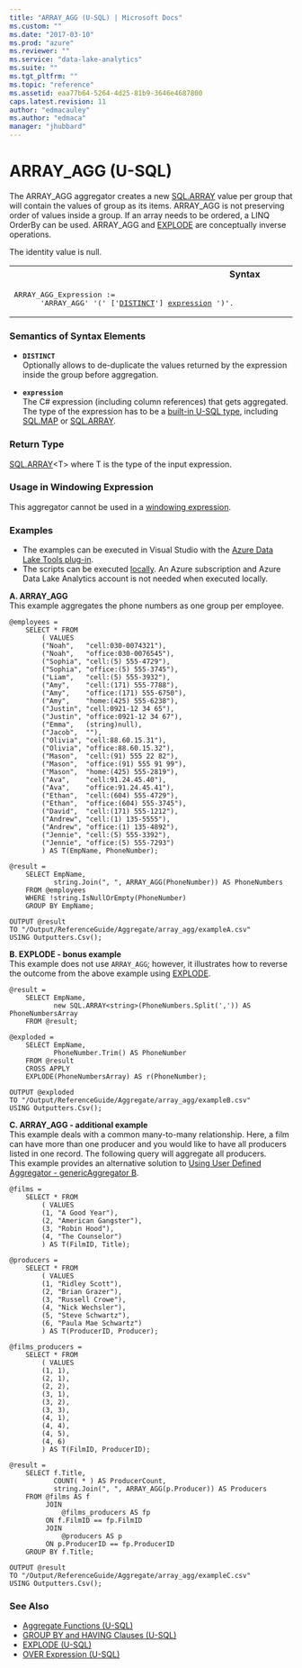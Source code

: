 ```yaml
---
title: "ARRAY_AGG (U-SQL) | Microsoft Docs"
ms.custom: ""
ms.date: "2017-03-10"
ms.prod: "azure"
ms.reviewer: ""
ms.service: "data-lake-analytics"
ms.suite: ""
ms.tgt_pltfrm: ""
ms.topic: "reference"
ms.assetid: eaa77b64-5264-4d25-81b9-3646e4687800
caps.latest.revision: 11
author: "edmacauley"
ms.author: "edmaca"
manager: "jhubbard"
---
```

# ARRAY_AGG (U-SQL)
The ARRAY_AGG aggregator creates a new [SQL.ARRAY](complex-built-in-u-sql-types.md) value per group that will contain the values of group as its items.  ARRAY_AGG is not preserving order of values inside a group. If an array needs to be ordered, a LINQ OrderBy can be used.  ARRAY_AGG and [EXPLODE](explode-u-sql.md) are conceptually inverse operations. 

The identity value is null. 

<table><th>Syntax</th><tr><td><pre>
ARRAY_AGG_Expression :=                                                                                  
      'ARRAY_AGG' '(' ['<a href="#dist">DISTINCT</a>'] <a href="#exp">expression</a> ')'.  
</pre></td></tr></table>

### Semantics of Syntax Elements 
* <a name="dist"></a>**`DISTINCT`**   
Optionally allows to de-duplicate the values returned by the expression inside the group before aggregation.  

* <a name="exp"></a>**`expression`**  
The C# expression (including column references) that gets aggregated. The type of the expression has to be a [built-in U-SQL type](built-in-u-sql-types.md), including [SQL.MAP](complex-built-in-u-sql-types.md) or [SQL.ARRAY](complex-built-in-u-sql-types.md). 

### Return Type 
[SQL.ARRAY](complex-built-in-u-sql-types.md)\<T\> where T is the type of the input expression. 

### Usage in Windowing Expression
This aggregator cannot be used in a [windowing expression](over-expression-u-sql.md). 

### Examples
- The examples can be executed in Visual Studio with the [Azure Data Lake Tools plug-in](https://www.microsoft.com/download/details.aspx?id=49504).  
- The scripts can be executed [locally](https://docs.microsoft.com/azure/data-lake-analytics/data-lake-analytics-data-lake-tools-get-started#run-u-sql-locally).  An Azure subscription and Azure Data Lake Analytics account is not needed when executed locally.

 
**A. ARRAY_AGG**   
This example aggregates the phone numbers as one group per employee.
```
@employees = 
    SELECT * FROM 
        ( VALUES
        ("Noah",   "cell:030-0074321"),
        ("Noah",   "office:030-0076545"),
        ("Sophia", "cell:(5) 555-4729"),
        ("Sophia", "office:(5) 555-3745"),
        ("Liam",   "cell:(5) 555-3932"),
        ("Amy",    "cell:(171) 555-7788"),
        ("Amy",    "office:(171) 555-6750"), 
        ("Amy",    "home:(425) 555-6238"),
        ("Justin", "cell:0921-12 34 65"),
        ("Justin", "office:0921-12 34 67"),
        ("Emma",   (string)null),
        ("Jacob",  ""),
        ("Olivia", "cell:88.60.15.31"),
        ("Olivia", "office:88.60.15.32"),
        ("Mason",  "cell:(91) 555 22 82"),
        ("Mason",  "office:(91) 555 91 99"), 
        ("Mason",  "home:(425) 555-2819"),
        ("Ava",    "cell:91.24.45.40"),
        ("Ava",    "office:91.24.45.41"),
        ("Ethan",  "cell:(604) 555-4729"),
        ("Ethan",  "office:(604) 555-3745"),
        ("David",  "cell:(171) 555-1212"),
        ("Andrew", "cell:(1) 135-5555"),
        ("Andrew", "office:(1) 135-4892"),
        ("Jennie", "cell:(5) 555-3392"),
        ("Jennie", "office:(5) 555-7293")
        ) AS T(EmpName, PhoneNumber);
        
@result =
    SELECT EmpName,
           string.Join(", ", ARRAY_AGG(PhoneNumber)) AS PhoneNumbers
    FROM @employees
    WHERE !string.IsNullOrEmpty(PhoneNumber)
    GROUP BY EmpName;

OUTPUT @result
TO "/Output/ReferenceGuide/Aggregate/array_agg/exampleA.csv"
USING Outputters.Csv();
```

**B. EXPLODE - bonus example**  
This example does not use `ARRAY_AGG`; however, it illustrates how to reverse the outcome from the above example using [EXPLODE](explode-u-sql.md).
```
@result =
    SELECT EmpName,
           new SQL.ARRAY<string>(PhoneNumbers.Split(',')) AS PhoneNumbersArray
    FROM @result;

@exploded =
    SELECT EmpName,
           PhoneNumber.Trim() AS PhoneNumber
    FROM @result
    CROSS APPLY 
    EXPLODE(PhoneNumbersArray) AS r(PhoneNumber);

OUTPUT @exploded
TO "/Output/ReferenceGuide/Aggregate/array_agg/exampleB.csv"
USING Outputters.Csv();
```

**C. ARRAY_AGG - additional example**   
This example deals with a common many-to-many relationship. Here, a film can have more than one producer and you would like to have all producers listed in one record. The following query will aggregate all producers.   
This example provides an alternative solution to [Using User Defined Aggregator - genericAggregator B](extending-u-sql-expressions-with-user-code.md#genericAggB).
```
@films = 
    SELECT * FROM 
        ( VALUES
        (1, "A Good Year"),
        (2, "American Gangster"),
        (3, "Robin Hood"),
        (4, "The Counselor")
        ) AS T(FilmID, Title);

@producers = 
    SELECT * FROM 
        ( VALUES
        (1, "Ridley Scott"),
        (2, "Brian Grazer"),
        (3, "Russell Crowe"),
        (4, "Nick Wechsler"),
        (5, "Steve Schwartz"),
        (6, "Paula Mae Schwartz")
        ) AS T(ProducerID, Producer);

@films_producers = 
    SELECT * FROM 
        ( VALUES
        (1, 1),
        (2, 1),
        (2, 2),
        (3, 1),
        (3, 2),
        (3, 3),
        (4, 1),
        (4, 4),
        (4, 5),
        (4, 6)
        ) AS T(FilmID, ProducerID);

@result =
    SELECT f.Title,
           COUNT( * ) AS ProducerCount,
           string.Join(", ", ARRAY_AGG(p.Producer)) AS Producers
    FROM @films AS f
         JOIN
             @films_producers AS fp
         ON f.FilmID == fp.FilmID
         JOIN
             @producers AS p
         ON p.ProducerID == fp.ProducerID
    GROUP BY f.Title;

OUTPUT @result
TO "/Output/ReferenceGuide/Aggregate/array_agg/exampleC.csv"
USING Outputters.Csv();
```

### See Also 
* [Aggregate Functions (U-SQL)](aggregate-functions-u-sql.md)   
* [GROUP BY and HAVING Clauses (U-SQL)](group-by-and-having-clauses-u-sql.md) 
* [EXPLODE (U-SQL)](explode-u-sql.md) 
* [OVER Expression (U-SQL)](over-expression-u-sql.md) 
